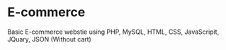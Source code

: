 # E-commerce
Basic E-commerce webstie using PHP, MySQL, HTML, CSS, JavaScripit, JQuary, JSON (Without cart)
